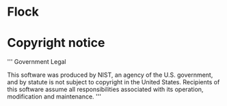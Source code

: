 # Flock


# Copyright notice

'''
Government Legal

This software was produced by NIST, an agency of the U.S. government, and by statute is not subject to copyright in the United States.
Recipients of this software assume all responsibilities associated with its operation, modification and maintenance.
'''
